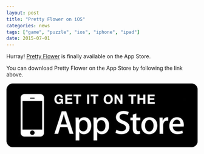 ```yaml
---
layout: post
title: "Pretty Flower on iOS"
categories: news
tags: ["game", "puzzle", "ios", "iphone", "ipad"]
date: 2015-07-01
---
```


Hurray! <a href="/games/pretty-flower">Pretty Flower</a> is finally available on the App Store.

You can download Pretty Flower on the App Store by following the link above.

<a href="https://itunes.apple.com/us/app/pretty-flower/id959966566?mt=8" target="_blank">
	<img src="/images/appstore_get_it.jpg" alt="Available on the App Store" />
</a>

